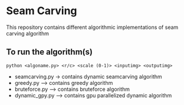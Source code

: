 # Seam Carving

This repository contains different algorithmic implementations of seam carving algorithm

## To run the algorithm(s)

```
python <algoname.py> <r/c> <scale (0-1)> <inputimg> <outputimg>
```

- seamcarving.py -> contains dynamic seamcarving algorithm
- greedy.py --> contains greedy algorithm
- bruteforce.py --> contains bruteforce algorithm
- dynamic_gpy.py --> contains gpu parallelized dynamic algorithm